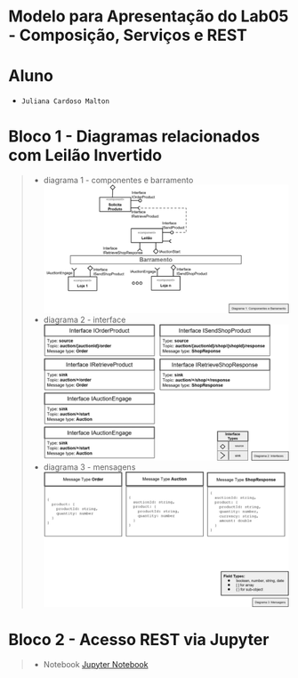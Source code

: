 # Modelo para Apresentação do Lab05 - Composição, Serviços e REST

# Aluno
* `Juliana Cardoso Malton`

# Bloco 1 - Diagramas relacionados com Leilão Invertido

> * diagrama 1 - componentes e barramento
![Diagrama 1](images/lab5-diagram1.jpg)
> * diagrama 2 - interface
![Diagrama 2](images/lab5-diagram2.jpg)
> * diagrama 3 - mensagens
![Diagrama 3](images/lab5-diagram3.jpg)

# Bloco 2 - Acesso REST via Jupyter

> * Notebook
[Jupyter Notebook](notebook/lab5-notebook.ipynb)
